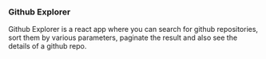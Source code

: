 ### Github Explorer
Github Explorer is a react app where you can search for github repositories, sort them by various parameters, paginate the result and also see the details
of a github repo.
